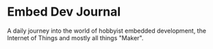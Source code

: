 # Embed Dev Journal

A daily journey into the world of hobbyist embedded development, 
the Internet of Things and mostly all things "Maker".